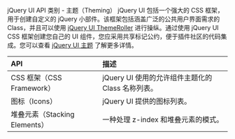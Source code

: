  jQuery UI API 类别 - 主题（Theming）
  jQuery UI 包括一个强大的 CSS 框架，用于创建自定义的 jQuery 小部件。该框架包括涵盖广泛的公共用户界面需求的 Class，并且可以使用 [jQuery UI ThemeRoller](http://www.w3cschool.cc//jqueryui.com/themeroller/) 进行操纵。通过使用 jQuery UI CSS 框架创建您自己的 UI 组件，您应采用共享标记公约，便于插件社区的代码集成。您可以查看 [jQuery UI 主题](http://www.w3cschool.cc/jqueryui/jqueryui-theme.html) 了解更多详情。

 

 

|API|描述|
|:--|:--|
|CSS 框架（CSS Framework）|jQuery UI 使用的允许组件主题化的 Class 名称列表。|
|图标（Icons）|jQuery UI 提供的图标列表。|
|堆叠元素（Stacking Elements）|一种处理 z-index 和堆叠元素的模式。|




